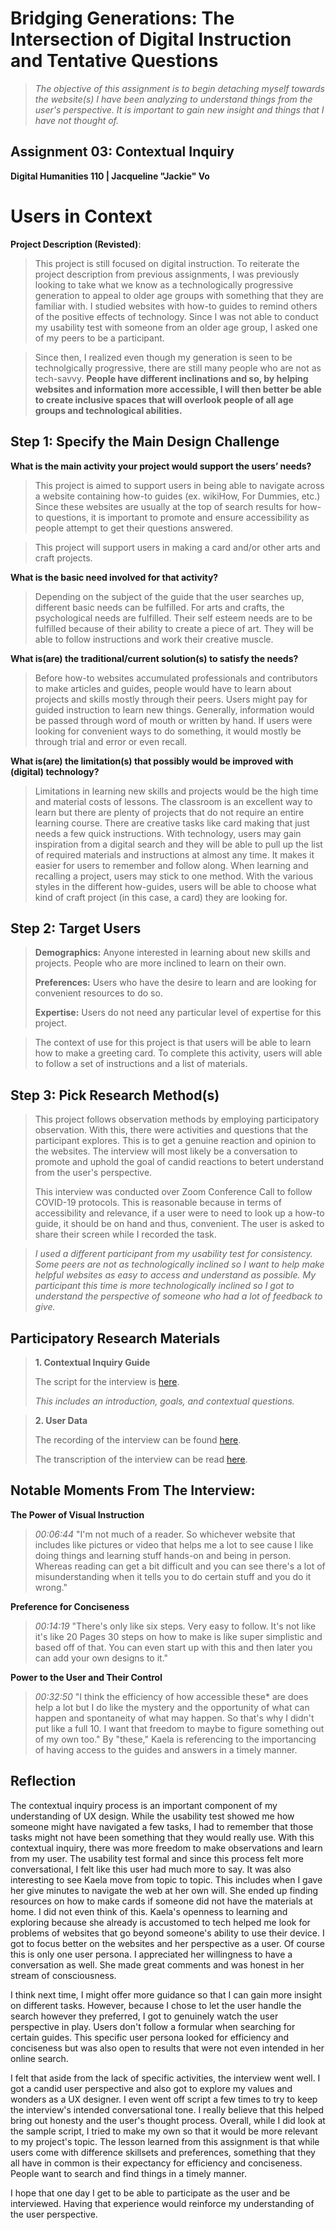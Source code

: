 # Bridging Generations: The Intersection of Digital Instruction and Tentative Questions

> *The objective of this assignment is to begin detaching myself towards the website(s) I have been analyzing to understand things from the user's perspective. It is important to gain new insight and things that I have not thought of.*
 
## Assignment 03: Contextual Inquiry ##
__Digital Humanities 110 | Jacqueline "Jackie" Vo__

# Users in Context #

**Project Description (Revisted)**: 

> This project is still focused on digital instruction. To reiterate the project description from previous assignments, I was previously looking to take what we know as a technologically progressive generation to appeal to older age groups with something that they are familiar with. I studied websites with how-to guides to remind others of the positive effects of technology. Since I was not able to conduct my usability test with someone from an older age group, I asked one of my peers to be a participant. 

> Since then, I realized even though my generation is seen to be technolgically progressive, there are still many people who are not as tech-savvy. **People have different inclinations and so, by helping websites and information more accessible, I will then better be able to create inclusive spaces that will overlook people of all age groups and technological abilities.**

## **Step 1: Specify the Main Design Challenge** ##
**What is the main activity your project would support the users’ needs?**

> This project is aimed to support users in being able to navigate across a website containing how-to guides (ex. wikiHow, For Dummies, etc.) Since these websites are usually at the top of search results for how-to questions, it is important to promote and ensure accessibility as people attempt to get their questions answered. 

> This project will support users in making a card and/or other arts and craft projects.

**What is the basic need involved for that activity?**

> Depending on the subject of the guide that the user searches up, different basic needs can be fulfilled. For arts and crafts, the psychological needs are fulfilled. Their self esteem needs are to be fulfilled because of their ability to create a piece of art. They will be able to follow instructions and work their creative muscle.

**What is(are) the traditional/current solution(s) to satisfy the needs?**

> Before how-to websites accumulated professionals and contributors to make articles and guides, people would have to learn about projects and skills mostly through their peers. Users might pay for guided instruction to learn new things. Generally, information would be passed through word of mouth or written by hand. If users were looking for convenient ways to do something, it would mostly be through trial and error or even recall. 

**What is(are) the limitation(s) that possibly would be improved with (digital) technology?**

> Limitations in learning new skills and projects would be the high time and material costs of lessons. The classroom is an excellent way to learn but there are plenty of projects that do not require an entire learning course. There are creative tasks like card making that just needs a few quick instructions. With technology, users may gain inspiration from a digital search and they will be able to pull up the list of required materials and instructions at almost any time. It makes it easier for users to remember and follow along.
> When learning and recalling a project, users may stick to one method. With the various styles in the different how-guides, users will be able to choose what kind of craft project (in this case, a card) they are looking for. 
## **Step 2: Target Users** ##

> **Demographics:** Anyone interested in learning about new skills and projects. People who are more inclined to learn on their own.
> 
> **Preferences:** Users who have the desire to learn and are looking for convenient resources to do so.
> 
> **Expertise:** Users do not need any particular level of expertise for this project.

> The context of use for this project is that users will be able to learn how to make a greeting card. To complete this activity, users will able to follow a set of instructions and a list of materials.

## **Step 3: Pick Research Method(s)** ##

> This project follows observation methods by employing participatory observation. With this, there were activities and questions that the participant explores. This is to get a genuine reaction and opinion to the websites. The interview will most likely be a conversation to promote and uphold the goal of candid reactions to betert understand from the user's perspective.
> 
> This interview was conducted over Zoom Conference Call to follow COVID-19 protocols. This is reasonable because in terms of accessibility and relevance, if a user were to need to look up a how-to guide, it should be on hand and thus, convenient. 
> The user is asked to share their screen while I recorded the task. 

> *I used a different participant from my usability test for consistency. Some peers are not as technologically inclined so I want to help make helpful websites as easy to access and understand as possible. My participant this time is more technologically inclined so I got to understand the perspective of someone who had a lot of feedback to give.*

## **Participatory Research Materials** ##
> **1. Contextual Inquiry Guide**
> 
> The script for the interview is [here](https://docs.google.com/document/d/1V3MiieThGWDt5c4Blm-cBfNHTwEywLLlgbrbytGKTVI/edit?usp=sharing).
> 
> *This includes an introduction, goals, and contextual questions.*

> **2. User Data**
> 
> The recording of the interview can be found [here](https://drive.google.com/file/d/1lnoH_zhEBZ7M-rzjhvZn-osuFFTmpsG3/view?usp=sharing).
> 
> The transcription of the interview can be read [here](https://docs.google.com/document/d/1V3MiieThGWDt5c4Blm-cBfNHTwEywLLlgbrbytGKTVI/edit?usp=sharing).

## **Notable Moments From The Interview:**

**The Power of Visual Instruction**
> *00:06:44* "I'm not much of a reader. So whichever website that includes like pictures or video that helps me a lot to see cause I like doing things and learning stuff hands-on and being in person. Whereas reading can get a bit difficult and you can see there's a lot of misunderstanding when it tells you to do certain stuff and you do it wrong."

**Preference for Conciseness**
> *00:14:19* "There's only like six steps. Very easy to follow. It's not like it's like 20 Pages 30 steps on how to make is like super simplistic and based off of that. You can even start up with this and then later you can add your own designs to it."

**Power to the User and Their Control**
> *00:32:50* "I think the efficiency of how accessible these* are does help a lot but I do like the mystery and the opportunity of what can happen and spontaneity of what may happen. So that's why I didn't put like a full 10. I want that freedom to maybe to figure something out of my own too."
> By "these," Kaela is referencing to the importancing of having access to the guides and answers in a timely manner.

## Reflection ##
The contextual inquiry process is an important component of my understanding of UX design. While the usability test showed me how someone might have navigated a few tasks, I had to remember that those tasks might not have been something that they would really use. With this contextual inquiry, there was more freedom to make observations and learn from my user. The usability test formal and since this process felt more conversational, I felt like this user had much more to say. It was also interesting to see Kaela move from topic to topic. This includes when I gave her give minutes to navigate the web at her own will. She ended up finding resources on how to make cards if someone did not have the materials at home. I did not even think of this. Kaela's openness to learning and exploring because she already is accustomed to tech helped me look for problems of websites that go beyond someone's ability to use their device. I got to focus better on the websites and her perspective as a user. Of course this is only one user persona. I appreciated her willingness to have a conversation as well. She made great comments and was honest in her stream of consciousness.

I think next time, I might offer more guidance so that I can gain more insight on different tasks. However, because I chose to let the user handle the search however they preferred, I got to genuinely watch the user perspective in play. Users don't follow a formular when searching for certain guides. This specific user persona looked for efficiency and conciseness but was also open to results that were not even intended in her online search.

I felt that aside from the lack of specific activities, the interview went well. I got a candid user perspective and also got to explore my values and wonders as a UX designer. I even went off script a few times to try to keep the interview's intended conversational tone. I really believe that this helped bring out honesty and the user's thought process. Overall, while I did look at the sample script, I tried to make my own so that it would be more relevant to my project's topic. The lesson learned from this assignment is that while users come with difference skillsets and preferences, something that they all have in common is their expectancy for efficiency and conciseness. People want to search and find things in a timely manner.

I hope that one day I get to be able to participate as the user and be interviewed. Having that experience would reinforce my understanding of the user perspective.

